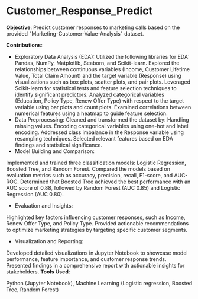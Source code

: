 # Customer_Response_Predict


**Objective**: Predict customer responses to marketing calls based on the provided "Marketing-Customer-Value-Analysis" dataset.

**Contributions**:
- Exploratory Data Analysis (EDA):
Utilized the following libraries for EDA: Pandas, NumPy, Matplotlib, Seaborn, and Scikit-learn.
Explored the relationships between continuous variables (Income, Customer Lifetime Value, Total Claim Amount) and the target variable (Response) using visualizations such as box plots, scatter plots, and pair plots.
Leveraged Scikit-learn for statistical tests and feature selection techniques to identify significant predictors.
Analyzed categorical variables (Education, Policy Type, Renew Offer Type) with respect to the target variable using bar plots and count plots.
Examined correlations between numerical features using a heatmap to guide feature selection.
- Data Preprocessing:
Cleaned and transformed the dataset by:
Handling missing values.
Encoding categorical variables using one-hot and label encoding.
Addressed class imbalance in the Response variable using resampling techniques.
Selected relevant features based on EDA findings and statistical significance.
- Model Building and Comparison:

Implemented and trained three classification models: Logistic Regression, Boosted Tree, and Random Forest.
Compared the models based on evaluation metrics such as accuracy, precision, recall, F1-score, and AUC-ROC.
Determined that Boosted Tree achieved the best performance with an AUC score of 0.88, followed by Random Forest (AUC 0.85) and Logistic Regression (AUC 0.80).
- Evaluation and Insights:

Highlighted key factors influencing customer responses, such as Income, Renew Offer Type, and Policy Type.
Provided actionable recommendations to optimize marketing strategies by targeting specific customer segments.
- Visualization and Reporting:

Developed detailed visualizations in Jupyter Notebook to showcase model performance, feature importance, and customer response trends.
Presented findings in a comprehensive report with actionable insights for stakeholders.
**Tools Used**:

Python (Jupyter Notebook),
Machine Learning (Logistic regression, Boosted Tree, Random Forest)



